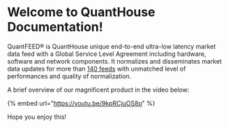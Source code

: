 # Welcome to QuantHouse Documentation!

QuantFEED® is QuantHouse unique end-to-end ultra-low latency market data feed with a Global Service Level Agreement including hardware, software and network components. It normalizes and disseminates market data updates for more than [140 feeds](https://www.quanthouse.com/GlobalExchangeCoverage.html) with unmatched level of performances and quality of normalization.

A brief overview of our magnificent product in the video below:

{% embed url="https://youtu.be/9kpRCjuOS8o" %}


Hope you enjoy this!
